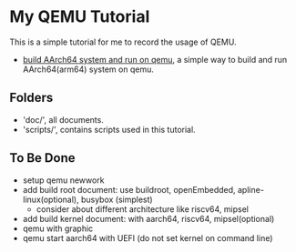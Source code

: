 
# My QEMU Tutorial

  This is a simple tutorial for me to record the usage of QEMU.

 - [build AArch64 system and run on qemu](doc/aa64-sys.md), a simple way to build and run AArch64(arm64) system on qemu.

## Folders

 - 'doc/', all documents.
 - 'scripts/', contains scripts used in this tutorial.


## To Be Done

 * setup qemu newwork
 * add build root document: use buildroot, openEmbedded, apline-linux(optional), busybox (simplest)
   * consider about different architecture like riscv64, mipsel
 * add build kernel document: with aarch64, riscv64, mipsel(optional)
 * qemu with graphic
 * qemu start aarch64 with UEFI (do not set kernel on command line)
